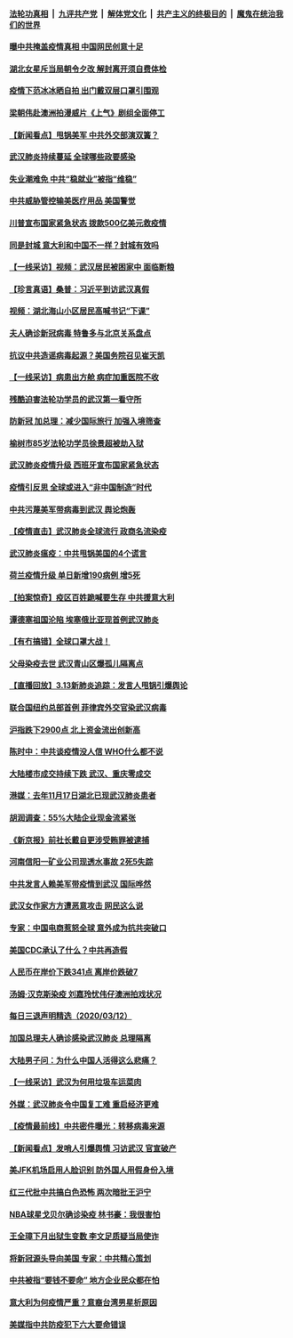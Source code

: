 ####  [法轮功真相](../../../../basic/blob/master/README.md?t=03141002) &nbsp;|&nbsp; [九评共产党](../../../../9ping.md/blob/master/README.md?t=03141002) &nbsp;|&nbsp; [解体党文化](../../../../jtdwh.md/blob/master/README.md?t=03141002)  &nbsp;|&nbsp; [共产主义的终极目的](../../../../gczydzjmd.md/blob/master/README.md?t=03141002) &nbsp;|&nbsp; [魔鬼在统治我们的世界](../../../../mgztzwmdsj.md/blob/master/README.md?t=03141002) 

#### [曝中共掩盖疫情真相 中国网民创意十足](../pages/nsc413/n11939039.md?t=03141002) 

#### [湖北女星斥当局朝令夕改 解封离开须自费体检](../pages/nsc413/n11938864.md?t=03141002) 

#### [疫情下范冰冰晒自拍 出门戴双层口罩引围观](../pages/nsc413/n11938952.md?t=03141002) 

#### [梁朝伟赴澳洲拍漫威片《上气》剧组全面停工](../pages/nsc413/n11938685.md?t=03141002) 

#### [【新闻看点】甩锅美军 中共外交部演双簧？](../pages/nsc413/n11938828.md?t=03141002) 

#### [武汉肺炎持续蔓延 全球哪些政要感染](../pages/nsc413/n11938672.md?t=03141002) 

#### [失业潮难免 中共“稳就业”被指“维稳”](../pages/nsc413/n11938974.md?t=03141002) 

#### [中共威胁管控输美医疗用品 美国警觉](../pages/nsc413/n11938602.md?t=03141002) 

#### [川普宣布国家紧急状态 拨款500亿美元救疫情](../pages/nsc413/n11939032.md?t=03141002) 

#### [同是封城 意大利和中国不一样？封城有效吗](../pages/nsc413/n11938855.md?t=03141002) 

#### [【一线采访】视频：武汉居民被困家中 面临断粮](../pages/nsc413/n11938946.md?t=03141002) 

#### [【珍言真语】桑普：习近平到访武汉真假](../pages/nsc413/n11938896.md?t=03141002) 

#### [视频：湖北海山小区居民高喊书记“下课”](../pages/nsc413/n11938914.md?t=03141002) 

#### [夫人确诊新冠病毒 特鲁多与北京关系盘点](../pages/nsc413/n11938748.md?t=03141002) 

#### [抗议中共造谣病毒起源？美国务院召见崔天凯](../pages/nsc413/n11938747.md?t=03141002) 

#### [【一线采访】病患出方舱 病症加重医院不收](../pages/nsc413/n11938627.md?t=03141002) 

#### [残酷迫害法轮功学员的武汉第一看守所](../pages/nsc413/n11935225.md?t=03141002) 

#### [防新冠 加总理：减少国际旅行 加强入境筛查](../pages/nsc413/n11938771.md?t=03141002) 

#### [榆树市85岁法轮功学员徐景超被劫入狱](../pages/nsc413/n11937879.md?t=03141002) 

#### [武汉肺炎疫情升级 西班牙宣布国家紧急状态](../pages/nsc413/n11938701.md?t=03141002) 

#### [疫情引反思 全球或进入“非中国制造”时代](../pages/nsc413/n11938632.md?t=03141002) 

#### [中共污蔑美军带病毒到武汉 舆论炮轰](../pages/nsc413/n11938582.md?t=03141002) 

#### [【疫情直击】武汉肺炎全球流行 政商名流染疫](../pages/nsc413/n11938345.md?t=03141002) 

#### [武汉肺炎瘟疫：中共甩锅美国的4个谎言](../pages/nsc413/n11938370.md?t=03141002) 

#### [荷兰疫情升级 单日新增190病例 增5死](../pages/nsc413/n11938364.md?t=03141002) 

#### [【拍案惊奇】疫区百姓跪喊要生存 中共援意大利](../pages/nsc413/n11937193.md?t=03141002) 

#### [谭德塞祖国沦陷 埃塞俄比亚现首例武汉肺炎](../pages/nsc413/n11938415.md?t=03141002) 

#### [【有冇搞错】全球口罩大战！](../pages/nsc413/n11938472.md?t=03141002) 

#### [父母染疫去世 武汉青山区爆孤儿隔离点](../pages/nsc413/n11938032.md?t=03141002) 


#### [【直播回放】3.13新肺炎追踪：发言人甩锅引爆舆论](../pages/nsc413/n11938042.md?t=03141002) 

#### [联合国纽约总部首例 菲律宾外交官染武汉病毒](../pages/nsc413/n11937995.md?t=03141002) 

#### [沪指跌下2900点 北上资金流出创新高](../pages/nsc413/n11937855.md?t=03141002) 

#### [陈时中：中共谈疫情没人信 WHO什么都不说](../pages/nsc413/n11937929.md?t=03141002) 

#### [大陆楼市成交持续下跌 武汉、重庆零成交](../pages/nsc413/n11937577.md?t=03141002) 

#### [港媒：去年11月17日湖北已现武汉肺炎患者](../pages/nsc413/n11937669.md?t=03141002) 

#### [胡润调查：55%大陆企业现金流紧张](../pages/nsc413/n11937107.md?t=03141002) 

#### [《新京报》前社长戴自更涉受贿罪被逮捕](../pages/nsc413/n11937422.md?t=03141002) 

#### [河南信阳一矿业公司现透水事故 2死5失踪](../pages/nsc413/n11937442.md?t=03141002) 

#### [中共发言人赖美军带疫情到武汉 国际哗然](../pages/nsc413/n11936484.md?t=03141002) 

#### [武汉女作家方方遭恶意攻击 网民这么说](../pages/nsc413/n11937048.md?t=03141002) 

#### [专家：中国电商惹怒全球 意外成为抗共突破口](../pages/nsc413/n11937116.md?t=03141002) 

#### [美国CDC承认了什么？中共再造假](../pages/nsc413/n11936666.md?t=03141002) 

#### [人民币在岸价下跌341点 离岸价跌破7](../pages/nsc413/n11936779.md?t=03141002) 

#### [汤姆·汉克斯染疫 刘嘉玲忧伟仔澳洲拍戏状况](../pages/nsc413/n11936606.md?t=03141002) 

#### [每日三退声明精选（2020/03/12）](../pages/nsc413/n11937149.md?t=03141002) 

#### [加国总理夫人确诊感染武汉肺炎 总理隔离](../pages/nsc413/n11936352.md?t=03141002) 

#### [大陆男子问：为什么中国人活得这么悲痛？](../pages/nsc413/n11935554.md?t=03141002) 

#### [【一线采访】武汉为何用垃圾车运菜肉](../pages/nsc413/n11936647.md?t=03141002) 

#### [外媒：武汉肺炎令中国复工难 重启经济更难](../pages/nsc413/n11936267.md?t=03141002) 

#### [【疫情最前线】中共密件曝光：转移病毒来源](../pages/nsc413/n11936342.md?t=03141002) 

#### [【新闻看点】发哨人引爆舆情 习访武汉 官宣破产](../pages/nsc413/n11936289.md?t=03141002) 

#### [美JFK机场启用人脸识别 防外国人用假身份入境](../pages/nsc413/n11936511.md?t=03141002) 

#### [红三代批中共搞白色恐怖 两次暗批王沪宁](../pages/nsc413/n11936325.md?t=03141002) 

#### [NBA球星戈贝尔确诊染疫 林书豪：我很害怕](../pages/nsc413/n11936430.md?t=03141002) 

#### [王全璋下月出狱生变数 李文足质疑当局使诈](../pages/nsc413/n11936535.md?t=03141002) 

#### [将新冠源头导向美国 专家：中共精心策划](../pages/nsc413/n11936432.md?t=03141002) 

#### [中共被指“要钱不要命” 地方企业民众都在怕](../pages/nsc413/n11936481.md?t=03141002) 

#### [意大利为何疫情严重？意裔台湾男星析原因](../pages/nsc413/n11936148.md?t=03141002) 

#### [美媒指中共防疫犯下六大要命错误](../pages/nsc413/n11936270.md?t=03141002) 

